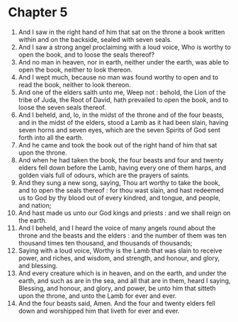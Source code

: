 # Chapter 5

1. And I saw in the right hand of him that sat on the throne a book written within and on the backside, sealed with seven seals.
2. And I saw a strong angel proclaiming with a loud voice, Who is worthy to open the book, and to loose the seals thereof?
3. And no man in heaven, nor in earth, neither under the earth, was able to open the book, neither to look thereon.
4. And I wept much, because no man was found worthy to open and to read the book, neither to look thereon.
5. And one of the elders saith unto me, Weep not : behold, the Lion of the tribe of Juda, the Root of David, hath prevailed to open the book, and to loose the seven seals thereof.
6. And I beheld, and, lo, in the midst of the throne and of the four beasts, and in the midst of the elders, stood a Lamb as it had been slain, having seven horns and seven eyes, which are the seven Spirits of God sent forth into all the earth.
7. And he came and took the book out of the right hand of him that sat upon the throne.
8. And when he had taken the book, the four beasts and four and twenty elders fell down before the Lamb, having every one of them harps, and golden vials full of odours, which are the prayers of saints.
9. And they sung a new song, saying, Thou art worthy to take the book, and to open the seals thereof : for thou wast slain, and hast redeemed us to God by thy blood out of every kindred, and tongue, and people, and nation;
10. And hast made us unto our God kings and priests : and we shall reign on the earth.
11. And I beheld, and I heard the voice of many angels round about the throne and the beasts and the elders : and the number of them was ten thousand times ten thousand, and thousands of thousands;
12. Saying with a loud voice, Worthy is the Lamb that was slain to receive power, and riches, and wisdom, and strength, and honour, and glory, and blessing.
13. And every creature which is in heaven, and on the earth, and under the earth, and such as are in the sea, and all that are in them, heard I saying, Blessing, and honour, and glory, and power, be unto him that sitteth upon the throne, and unto the Lamb for ever and ever.
14. And the four beasts said, Amen. And the four and twenty elders fell down and worshipped him that liveth for ever and ever.

